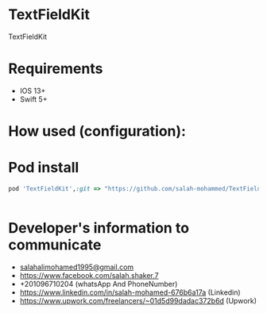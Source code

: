 # TextFieldKit
TextFieldKit
# Requirements
* IOS 13+ 
* Swift 5+

# How used (configuration): 

# Pod install
```ruby
pod 'TextFieldKit',:git => "https://github.com/salah-mohammed/TextFieldKit.git"
 
```
# Developer's information to communicate

- salahalimohamed1995@gmail.com
- https://www.facebook.com/salah.shaker.7
- +201096710204 (whatsApp And PhoneNumber)
- https://www.linkedin.com/in/salah-mohamed-676b6a17a (Linkedin)
- https://www.upwork.com/freelancers/~01d5d99dadac372b6d (Upwork)
